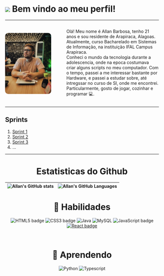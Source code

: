 # <img src="https://media.giphy.com/media/hvRJCLFzcasrR4ia7z/giphy.gif" width="40px"> Bem vindo ao meu perfil!
---

<div style="display: flex; align-items: center; gap: 10%;">
    <img src="./Assets/Foto Perfil.jpg" height="200px" style="border-radius: 10px">
    <p>
        Olá! Meu nome é Allan Barbosa, tenho 21 anos e sou residente de Arapiraca, Alagoas. Atualmente, curso Bacharelado em Sistemas de Informação, na instituição IFAL Campus Arapiraca.<br />
        Conheci o mundo da tecnologia durante a adolescencia, onde na epoca costumava criar alguns scripts no meu computador. Com o tempo, passei a me interessar bastante por Hardware, e passei a estudar sobre, até intregssar no curso de SI, onde me encontrei.<br />
        Particularmente, gosto de jogar, cozinhar e programar 💻.
    </p>
</div>


---
## Sprints 

1. [Sprint 1](Sprint%201/README.md)
2. [Sprint 2](Sprint%202/README.md)
3. [Sprint 3](Sprint%203/README.md)
4. ...


___

<h1 align="center"> Estatisticas do Github </h1> 

| ![Allan's GitHub stats](https://github-readme-stats.vercel.app/api?username=AllanBOMelo&show_icons=true&count_private=true&bg_color=0E1620&text_color=FEFEFE&icon_color=5D8CBD&title_color=6086AD) | ![Allan's GitHub Languages](https://github-readme-stats.vercel.app/api/top-langs/?username=AllanBOMelo&bg_color=0E1620&text_color=FEFEFE&icon_color=D6FFA5&title_color=6086AD) |
| :------------------------------------------------------------------------------------------------------------------: | :-----------------------------------------------------------------------------------------------------------------: |




<div align="center">

<h1 align="center">📌 Habilidades</h1> 

![HTML5 badge](https://img.shields.io/badge/-HTML5-E34F26?style=for-the-badge&logo=HTML5&logoColor=white)
![CSS3 badge](https://img.shields.io/badge/-CSS3-1572B6?style=for-the-badge&logo=CSS3&logoColor=white)
![Java](https://img.shields.io/badge/java-%23ED8B00.svg?style=for-the-badge&logo=openjdk&logoColor=white)
![MySQL](https://img.shields.io/badge/mysql-000000?style=for-the-badge&logo=mysql&logoColor=white)
![JavaScript badge](https://img.shields.io/badge/-JavaScript-F29400?style=for-the-badge&logo=javascript&logoColor=white)
[![React badge](https://img.shields.io/badge/-ReactJS-13B5EA?style=for-the-badge&logo=react&logoColor=white&link=https://reactjs.org)](https://reactjs.org)
  
<br>  
<h1 align="center">📘 Aprendendo</h1>

![Python](https://img.shields.io/badge/Python-3776AB?style=for-the-badge&logo=python&logoColor=white)
![Typescript](https://img.shields.io/badge/TypeScript-3178C6?&style=for-the-badge&logo=TypeScript&logoColor=white)
  
</div>